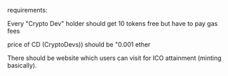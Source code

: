 requirements:

Every "Crypto Dev" holder should get 10 tokens free but have to pay gas fees

price of CD (CryptoDevs)) should be "0.001 ether

There should be website which users can visit for ICO attainment (minting basically).





